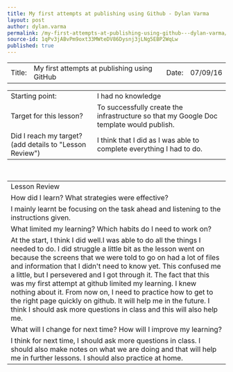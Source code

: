 ```yaml
---
title: My first attempts at publishing using Github - Dylan Varma
layout: post
author: dylan.varma
permalink: /my-first-attempts-at-publishing-using-github---dylan-varma/
source-id: 1qPv3jABvPm9oxt33MWteDV86Dysnj3jLNg5EBP2WqLw
published: true
---
```

<table>
  <tr>
    <td>Title:  </td>
    <td>My first attempts at publishing using GitHub  </td>
    <td> Date:  </td>
    <td>07/09/16</td>
  </tr>
</table>


<table>
  <tr>
    <td>Starting point:</td>
    <td>I had no knowledge </td>
  </tr>
  <tr>
    <td>Target for this lesson?</td>
    <td>To successfully create the infrastructure so that my Google Doc template would publish.</td>
  </tr>
  <tr>
    <td>Did I reach my target? 
(add details to "Lesson Review")</td>
    <td>I think that I did as I was able to complete everything I had to do.</td>
  </tr>
</table>


<table>
  <tr>
    <td>Lesson Review</td>
  </tr>
  <tr>
    <td>How did I learn? What strategies were effective? </td>
  </tr>
  <tr>
    <td>I mainly learnt be focusing on the task ahead and listening to the instructions given. </td>
  </tr>
  <tr>
    <td>What limited my learning? Which habits do I need to work on? </td>
  </tr>
  <tr>
    <td>At the start, I think I did well.I was able to do all the things I needed to do. I did struggle a little bit as the lesson went on because the screens that we were told to go on had a lot of files and information that I didn't need to know yet. This confused me a little, but I persevered and I got through it. The fact that this was my first attempt at github limited my learning. I knew nothing about it. From now on, I need to practice how to get to the right page quickly on github. It will help me in the future. I think I should ask more questions in class and this will also help me.

  </tr>
  <tr>
    <td>What will I change for next time? How will I improve my learning?</td>
  </tr>
  <tr>
    <td>I think for next time, I should ask more questions in class. I should also make notes on what we are doing and that will help me in further lessons. I should also practice at home.</td>
  </tr>
</table>


